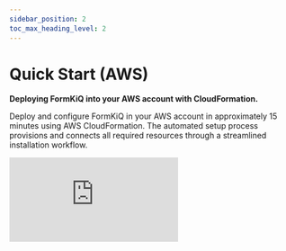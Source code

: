 ```yaml
---
sidebar_position: 2
toc_max_heading_level: 2
---
```


# Quick Start (AWS)

**Deploying FormKiQ into your AWS account with CloudFormation.**

Deploy and configure FormKiQ in your AWS account in approximately 15 minutes using AWS CloudFormation. The automated setup process provisions and connects all required resources through a streamlined installation workflow.

<div
  style={{
    position: "relative",
    paddingBottom: "56.25%", // 16:9 aspect ratio
    height: 0,
    overflow: "hidden"
  }}
>
  <iframe
    src="https://www.youtube.com/embed/G5R6ldbHYKs"
    title="Deploying FormKiQ Core's Document Management Platform into Your AWS Account"
    frameBorder="0"
    allow="accelerometer; autoplay; clipboard-write; encrypted-media; gyroscope; picture-in-picture"
    allowFullScreen
    style={{
      position: "absolute",
      top: 0,
      left: 0,
      width: "100%",
      height: "100%"
    }}
  />
</div>

## Prerequisites

For this quickstart you will need access to an AWS account with administrator access to ensure proper permissions for creating required AWS services.

If you do not have a AWS account, you can sign up for one at https://aws.amazon.com.

### AWS Lambda Concurrent Executions

Concurrent executions refer to the number of function invocations being handled simultaneously. [AWS Lambda](https://aws.amazon.com/pm/lambda) defaults to **10** concurrent executions per region. Request an increase to **1000** before installation.

#### Check Concurrent Executions

![Open CloudShell](./img/cloudshell.png)

Run **aws cli** command:

```bash
aws service-quotas get-service-quota --service-code lambda \
--quota-code L-B99A9384 --region <AWS_REGION>
```

Resulting **Value** shows the AWS Lambda Concurrent executions.

```json
{
    "Quota": {
        "ServiceCode": "lambda",
        "ServiceName": "AWS Lambda",
        "QuotaCode": "L-B99A9384",
        "QuotaName": "Concurrent executions",
        "Value": 1000.0,
        "Unit": "None",
        ...
    }
}
```

:::note
Request this increase for each region where you'll deploy FormKiQ.
:::

#### Request Concurrent Executions Increase

Request through the Service Quotas Dashboard:

| AWS Region | Location | Request Increase Link |
|------------|-----------|-------------------|
| us-east-1 | N. Virginia | [Request Increase](https://us-east-1.console.aws.amazon.com/servicequotas/home/services/lambda/quotas) |
| us-east-2 | Ohio | [Request Increase](https://us-east-2.console.aws.amazon.com/servicequotas/home/services/lambda/quotas) |
| us-west-2 | Oregon | [Request Increase](https://us-west-2.console.aws.amazon.com/servicequotas/home/services/lambda/quotas) |
| ca-central-1 | Canada (Central) | [Request Increase](https://ca-central-1.console.aws.amazon.com/servicequotas/home/services/lambda/quotas) |
| eu-central-1 | Frankfurt | [Request Increase](https://eu-central-1.console.aws.amazon.com/servicequotas/home/services/lambda/quotas) |
| eu-west-1 | Ireland | [Request Increase](https://eu-west-1.console.aws.amazon.com/servicequotas/home/services/lambda/quotas) |
| eu-west-3 | Paris | [Request Increase](https://eu-west-3.console.aws.amazon.com/servicequotas/home/services/lambda/quotas) |
| ap-south-1 | Mumbai | [Request Increase](https://ap-sout-1.console.aws.amazon.com/servicequotas/home/services/lambda/quotas) |
| ap-southeast-1 | Singapore | [Request Increase](https://ap-southeast-1.console.aws.amazon.com/servicequotas/home/services/lambda/quotas) |
| ap-southeast-2 | Sydney | [Request Increase](https://ap-southeast-2.console.aws.amazon.com/servicequotas/home/services/lambda/quotas) |
| ap-northeast-2 | Seoul | [Request Increase](https://ap-northeast-2.console.aws.amazon.com/servicequotas/home/services/lambda/quotas) |
| sa-east-1 | São Paulo | [Request Increase](https://sa-east-1.console.aws.amazon.com/servicequotas/home/services/lambda/quotas) |

For more information, see the [AWS Tutorial on Requesting a Quota Increase](https://aws.amazon.com/getting-started/hands-on/request-service-quota-increase/).

### AWS Service Role For ECS

Verify that AWSServiceRoleForECS is enabled on your AWS Account before installation.

![Open CloudShell](./img/cloudshell.png)

Run **aws cli** command:

```bash
aws iam create-service-linked-role --aws-service-name ecs.amazonaws.com
```

:::note
An error message "Service role name AWSServiceRoleForECS has been taken in this account" indicates this step is already complete.
:::

## Installation Links

**For installation support, feedback, or updates, [please join our FormKiQ Slack Community](https://join.slack.com/t/formkiqcommunity/shared_invite/zt-2ki1i21w1-9ZYagvhY7ex1pH5Cyg2O3g)**

:::note
Ensure you've completed the prerequisites and enabled AWSServiceRoleforECS.
:::

The FormKiQ installation uses [AWS CloudFormation](https://docs.aws.amazon.com/cloudformation) to automate resource creation and management.

Select your AWS region from the installation links below:

| AWS Region | Location | Install Link |
|------------|-----------|------------|
| us-east-1 | N. Virginia | [Install FormKiQ](https://console.aws.amazon.com/cloudformation/home?region=us-east-1#/stacks/new?stackName=formkiq-prod&templateURL=https://formkiq-core-distribution-us-east-1.s3.amazonaws.com/1.17.0/template.yaml) |
| us-east-2 | Ohio | [Install FormKiQ](https://console.aws.amazon.com/cloudformation/home?region=us-east-2#/stacks/new?stackName=formkiq-prod&templateURL=https://formkiq-core-distribution-us-east-2.s3.amazonaws.com/1.17.0/template.yaml) |
| us-west-2 | Oregon | [Install FormKiQ](https://console.aws.amazon.com/cloudformation/home?region=us-west-2#/stacks/new?stackName=formkiq-prod&templateURL=https://formkiq-core-distribution-us-west-2.s3.amazonaws.com/1.17.0/template.yaml) |
| ca-central-1 | Canada (Central) | [Install FormKiQ](https://console.aws.amazon.com/cloudformation/home?region=ca-central-1#/stacks/new?stackName=formkiq-prod&templateURL=https://formkiq-core-distribution-ca-central-1.s3.amazonaws.com/1.17.0/template.yaml) |
| eu-central-1 | Frankfurt | [Install FormKiQ](https://console.aws.amazon.com/cloudformation/home?region=eu-central-1#/stacks/new?stackName=formkiq-prod&templateURL=https://formkiq-core-distribution-eu-central-1.s3.amazonaws.com/1.17.0/template.yaml) |
| eu-west-1 | Ireland | [Install FormKiQ](https://console.aws.amazon.com/cloudformation/home?region=eu-west-1#/stacks/new?stackName=formkiq-prod&templateURL=https://formkiq-core-distribution-eu-west-1.s3.amazonaws.com/1.17.0/template.yaml) |
| eu-west-3 | Paris | [Install FormKiQ](https://console.aws.amazon.com/cloudformation/home?region=eu-west-3#/stacks/new?stackName=formkiq-prod&templateURL=https://formkiq-core-distribution-eu-west-3.s3.amazonaws.com/1.17.0/template.yaml) |
| ap-south-1 | Mumbai | [Install FormKiQ](https://console.aws.amazon.com/cloudformation/home?region=ap-south-1#/stacks/new?stackName=formkiq-prod&templateURL=https://formkiq-core-distribution-ap-south-1.s3.amazonaws.com/1.17.0/template.yaml) |
| ap-southeast-1 | Singapore | [Install FormKiQ](https://console.aws.amazon.com/cloudformation/home?region=ap-southeast-1#/stacks/new?stackName=formkiq-prod&templateURL=https://formkiq-core-distribution-ap-southeast-1.s3.amazonaws.com/1.17.0/template.yaml) |
| ap-southeast-2 | Sydney | [Install FormKiQ](https://console.aws.amazon.com/cloudformation/home?region=ap-southeast-2#/stacks/new?stackName=formkiq-prod&templateURL=https://formkiq-core-distribution-ap-southeast-2.s3.amazonaws.com/1.17.0/template.yaml) |
| ap-northeast-2 | Seoul | [Install FormKiQ](https://console.aws.amazon.com/cloudformation/home?region=ap-northeast-2#/stacks/new?stackName=formkiq-prod&templateURL=https://formkiq-core-distribution-ap-northeast-2.s3.amazonaws.com/1.17.0/template.yaml) |
| sa-east-1 | São Paulo | [Install FormKiQ](https://console.aws.amazon.com/cloudformation/home?region=sa-east-1#/stacks/new?stackName=formkiq-prod&templateURL=https://formkiq-core-distribution-sa-east-1.s3.amazonaws.com/1.17.0/template.yaml) |

:::note
- For unlisted regions, use [SAM CLI installation](#install-with-sam-cli)
- FormKiQ Core supports AWS GovCloud (US) West but not East
- AWS China installations are not currently supported
- **FormKiQ Essentials, Advanced, and Enterprise users:** use your custom CloudFormation template links provided by the FormKiQ team
:::

## Install FormKiQ

After selecting your region, you'll see the AWS CloudFormation Console with the FormKiQ installation URL pre-populated.

![CloudFormation Create Stack](./img/cf-create-stack.png)

Click **Next** to continue.

### Set Stack Name

Name your stack using the format **formkiq-core-&lt;app_environment&gt;** (e.g., formkiq-prod).

![CloudFormation Stack Name](./img/cf-create-stack-name.png)

:::note
For production, we recommend using [AWS Organizations](https://aws.amazon.com/organizations) and separate accounts for different environments.
:::

### Installation Parameters

Configure your installation:

![CloudFormation Stack Parameters](./img/cf-create-stack-parameters.png)

#### Required Parameters
- **AdminEmail**: Administrator email address
- **AppEnvironment**: Environment identifier (prod, staging, dev, etc.)

#### Optional Parameters
- **CapacityProvider**: AWS Fargate capacity provider (for Typesense)
- **EnablePublicUrls**: Enable public endpoints (default: false)
- **PasswordMinimumLength**: Minimum password length
- **Password Requirements**: Several properties to configure requirements for length, lowercase, numbers, symbols, and uppercase
- **TypesenseApiKey**: API key for Typesense
- **TypesenseMemory**: Typesense memory allocation
- **VpcStackName**: VPC stack name (used for Typesense or OpenSearch)

### Configure Stack Options

Select **ALL** checkboxes at the bottom.

![Setup Stack Options](./img/cf-create-stack-options.png)

Click **Next** to proceed.

### Review and Create

Review your configuration and click **Submit**.

![Setup Stack Options](./img/cf-create-stack-review-and-create.png)

:::info
- Installation takes 15-30 minutes
- You'll receive an admin email when complete
:::

### Configure Admin Password

1. Check your admin email for the verification link
2. Click "Verify Email" to set your password

![Welcome to FormKiQ](./img/welcome-to-formkiq.png)

3. Set your admin password

![Set Admin Password](./img/fk-console-setpassword.png)

4. Access the FormKiQ Console

![FormKiQ Console Home](./img/fk-console-home.png)

:::note
AWS GovCloud (US) requires [manual admin user creation](/docs/platform/document_console#creating-the-initial-console-user).
:::

## Install VPC

For Typesense or OpenSearch, install the VPC stack:

Select your region's VPC template:

| AWS Region | Location | Install Link |
|------------|-----------|------------|
| us-east-1 | N. Virginia | [Install VPC](https://console.aws.amazon.com/cloudformation/home?region=us-east-1#/stacks/new?stackName=formkiq-vpc&templateURL=https://formkiq-core-distribution-us-east-1.s3.amazonaws.com/1.17.0/vpc.yaml) |
| us-east-2 | Ohio | [Install VPC](https://console.aws.amazon.com/cloudformation/home?region=us-east-2#/stacks/new?stackName=formkiq-vpc&templateURL=https://formkiq-core-distribution-us-east-2.s3.amazonaws.com/1.17.0/vpc.yaml) |
| us-west-2 | Oregon | [Install VPC](https://console.aws.amazon.com/cloudformation/home?region=us-west-2#/stacks/new?stackName=formkiq-vpc&templateURL=https://formkiq-core-distribution-us-west-2.s3.amazonaws.com/1.17.0/vpc.yaml) |
| ca-central-1 | Canada (Central) | [Install VPC](https://console.aws.amazon.com/cloudformation/home?region=ca-central-1#/stacks/new?stackName=formkiq-vpc&templateURL=https://formkiq-core-distribution-ca-central-1.s3.amazonaws.com/1.17.0/vpc.yaml) |
| eu-central-1 | Frankfurt | [Install VPC](https://console.aws.amazon.com/cloudformation/home?region=eu-central-1#/stacks/new?stackName=formkiq-vpc&templateURL=https://formkiq-core-distribution-eu-central-1.s3.amazonaws.com/1.17.0/vpc.yaml) |
| eu-west-1 | Ireland | [Install VPC](https://console.aws.amazon.com/cloudformation/home?region=eu-west-1#/stacks/new?stackName=formkiq-vpc&templateURL=https://formkiq-core-distribution-eu-west-1.s3.amazonaws.com/1.17.0/vpc.yaml) |
| eu-west-3 | Paris | [Install VPC](https://console.aws.amazon.com/cloudformation/home?region=eu-west-3#/stacks/new?stackName=formkiq-vpc&templateURL=https://formkiq-core-distribution-eu-west-3.s3.amazonaws.com/1.17.0/vpc.yaml) |
| ap-south-1 | Mumbai | [Install VPC](https://console.aws.amazon.com/cloudformation/home?region=ap-south-1#/stacks/new?stackName=formkiq-vpc&templateURL=https://formkiq-core-distribution-ap-south-1.s3.amazonaws.com/1.17.0/vpc.yaml) |
| ap-southeast-1 | Singapore | [Install VPC](https://console.aws.amazon.com/cloudformation/home?region=ap-southeast-1#/stacks/new?stackName=formkiq-vpc&templateURL=https://formkiq-core-distribution-ap-southeast-1.s3.amazonaws.com/1.17.0/vpc.yaml) |
| ap-southeast-2 | Sydney | [Install VPC](https://console.aws.amazon.com/cloudformation/home?region=ap-southeast-2#/stacks/new?stackName=formkiq-vpc&templateURL=https://formkiq-core-distribution-ap-southeast-2.s3.amazonaws.com/1.17.0/vpc.yaml) |
| ap-northeast-2 | Seoul | [Install VPC](https://console.aws.amazon.com/cloudformation/home?region=ap-northeast-2#/stacks/new?stackName=formkiq-vpc&templateURL=https://formkiq-core-distribution-ap-northeast-2.s3.amazonaws.com/1.17.0/vpc.yaml) |
| sa-east-1 | São Paulo | [Install VPC](https://console.aws.amazon.com/cloudformation/home?region=sa-east-1#/stacks/new?stackName=formkiq-vpc&templateURL=https://formkiq-core-distribution-sa-east-1.s3.amazonaws.com/1.17.0/vpc.yaml) |

### Create CloudFormation Stack

After selecting your VPC installation link and logging in, you'll see the CloudFormation Create Stack console with the pre-populated FormKiQ VPC installation URL.

![CloudFormation Create Stack](./img/cf-createstack-vpc.png)

Click the **Next** button to move to the next page.

### Set Stack Name

The stack name uniquely identifies your FormKiQ VPC deployment within AWS CloudFormation. 

We recommended to use the naming convention **formkiq-vpc**.

![CloudFormation VPC Stack Name](./img/cf-create-parameters-vpc-stack-name.png)

### Installation Parameters

The following is description of the VPC installation parameters:

![CloudFormation Stack Parameters](./img/cf-create-vpc-stack-parameters.png)

#### **EnableEnterpriseFeatures**:

If you are using OpenSearch, you need to enable enterprise features, which automatically setups VPC endpoints.

:::note
This is not required for FormKiQ Core.
:::

#### **CIDR Ranges**:

The VPC sets up 3 public, and 3 private subnets.

When creating the VPC, you need to specify an IPv4 network range for the VPC, in CIDR notation. For example, 10.1.0.0/16.

:::note
We recommend choosing a CIDR block that you know is not being used by any existing AWS resources in your AWS Organization. Ideally, each AWS account (one for each environment) is using its own CIDR range, e.g., 10.10.0.0/16 for dev, 10.20.0.0/16 for test/qa, etc.
:::

#### **VpcLabel**:

The label added to the created VPC. This will be visible in the AWS Management Console when viewing your VPCs, and will help identify this VPC in future.

### Configure stack options

Scroll down to the bottom of the page, select **ALL** the checkboxes.

![Setup Stack Options](./img/cf-create-stack-options.png)

Click the **Next** button to move to the next page.

### Review and create

Scroll down to the bottom.

![Setup Stack Options](./img/cf-create-stack-review-and-create.png)

Click the **Submit** button to start the VPC installation.

:::info
Once the installation has completed, you will need to attach this Stack to your FormKiQ installation, by updating the **VpcStackName** parameter.
:::

## Update FormKiQ

**This step is essential in order to enable access to Typesense or OpenSearch**

After creating the VPC stack, the main FormKiQ CloudFormation stack needs to be updated. Select the FormKiQ CloudFormation stack and then click the **Update** button.

When updating the stack you will want to choose **Use existing template**.

![CloudFormation Update Stack](./img/cf-updatestack.png)

For the **VpcStackName** parameter, set the value to the same value you used for the VPC stack you created above; in our example, it was **formkiq-vpc**.


![Set VPC Stack Name](./img/cf-create-parameter-vpc-stackname.png)

Click the **Next** button to move to the next pages. On the last page click the **Submit** button to update the FormKiQ stack. After the Stack completes updating, the FormKiQ installation will have the VPC features enabled.

## Install with SAM CLI

FormKiQ Core was built using the [AWS Serverless Application Model (SAM)](https://aws.amazon.com/serverless/sam/) framework.

The Serverless Application Model Command Line Interface (SAM CLI) is an extension of the AWS CLI that adds functionality for deploying serverless applications.

### Prerequisite

To use SAM CLI, you will need to install the following tools:

* AWS CLI - Install the AWS CLI (https://aws.amazon.com/cli/)
* SAM CLI - Install the SAM CLI (https://docs.aws.amazon.com/serverless-application-model/latest/developerguide/serverless-sam-cli-install.html)

### Get Latest Release

The latest version of FormKiQ Core can be found on the https://github.com/formkiq/formkiq-core/releases page on Github.

Download the file with the naming convention of: `formkiq-core-X.X.X.zip`

Once downloaded, unzip the file in its own directory.

```
INSTALL.md
LICENSE
template.yaml
...
```

### Sam deploy

To deploy FormKiQ Core, run the following command in the same folder as the **template.yaml** file.

```bash
sam deploy --guided --capabilities CAPABILITY_IAM CAPABILITY_AUTO_EXPAND CAPABILITY_NAMED_IAM
```

The command will package and deploy your application to AWS, with a series of prompts:

| Argument | Description | Default Value |
| -------- | ------- | ------- |
| **Stack Name** | The name of the stack to deploy to CloudFormation. This should be unique to your account and region | formkiq-core-&lt;AppEnvironment&gt; |
| **AdminEmail** | Set the admin email address. During the FormKiQ installation, this email address will be automatically set up with administrator access. |
| **AppEnvironment** | AppEnvironment is a unique identifier for FormKiQ installations. The identifier should provider context to what kind of information is contained in the installation, IE: prod, staging, dev. | prod |
| **EnablePublicUrls** | Whether to enable "/public" endpoints. | false
| **PasswordMinimumLength** | Minimum Password Length | 8
| **PasswordRequireLowercase** | Whether Password requires a lowercase letter | false
| **PasswordRequireNumbers** | Whether Password requires a number | false
| **PasswordRequireSymbols** | Whether Password requires a symbol | false
| **PasswordRequireUppercase** | Whether Password requires a uppercase letter | false
| **VpcStackName** | Optional: The name of the FormKiQ VPC CloudFormation stack | null
| **TypesenseApiKey** | Optional: API Key to access the Typesense server | null
| **CapacityProvider** | Optional: CapacityProvider used by AWS Fargate service | FARGATE_SPOT


* **Confirm changes before deploy**: If set to yes, any change sets will be shown to you before execution for manual review. If set to no, the AWS SAM CLI will automatically deploy application changes.
* **Allow SAM CLI IAM role creation**: FormKiQ Core's AWS SAM templates create AWS IAM roles required for the AWS Lambda function(s) included to access AWS services. The permissions are passed in by the `sam deploy` command above. Set Value to 'Y'
* **Save arguments to samconfig.toml**: If set to yes, your choices will be saved to a configuration file inside the project, so that in the future you can just re-run `sam deploy` without parameters to deploy changes to your application.

Once you have set all of these options, SAM CLI will create a changeset and will display a list of all actions that will be performed as part of the changeset. If you have set "confirm changes before deploy" to "y", you will then be asked whether or nor to deploy this changeset. Choose "y" to complete the installation.

Once the FormKiQ Core stack has been deployed, you will be able to find your API Gateway Endpoint URL in the output values displayed after deployment.

### FormKiQ Console for AWS GovCloud (US)

Due to restrictions related to AWS GovCloud (US) and the lack of CloudFront availability, the FormKiQ Document Console is not installed as part of the deployment. Instead, you can deploy a docker image into GovCloud for internal or external access. [More information can be found here](/docs/platform/document_console#docker-image).

## API Walkthrough and Reference

To try out the API, try our [API Walkthrough](/docs/getting-started/api-walkthrough/). You can also check out the [FormKiQ API Reference](/docs/category/api-reference) for more endpoints you can try out.
